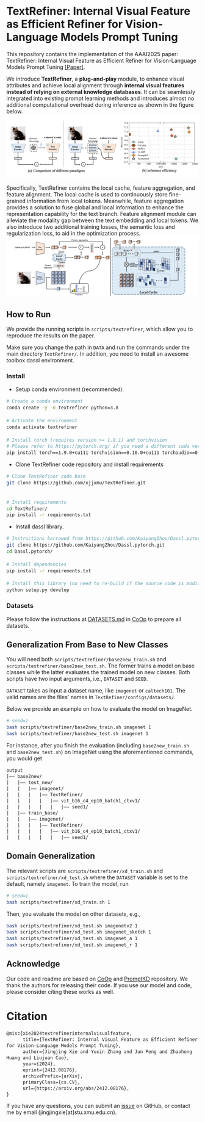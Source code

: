 # TextRefiner: Internal Visual Feature as Efficient Refiner for Vision-Language Models Prompt Tuning

This repository contains the implementation of the AAAI2025 paper: TextRefiner: Internal Visual Feature as Efficient Refiner for Vision-Language Models Prompt Tuning [[Paper]](https://arxiv.org/abs/2412.08176). 

We introduce **TextRefiner**, a **plug-and-play** module, to enhance visual attributes and achieve local alignment through **internal visual features instead of relying on external knowledge databases**. It can be seamlessly integrated into existing prompt learning methods and introduces almost no additional computational overhead during inference as shown in the figure below.
![](/image/framework_efficiency.jpg "framework_efficiency")

Specifically, TextRefiner contains the local cache, feature aggregation, and feature alignment. The local cache is used to continuously store fine-grained information from local tokens. Meanwhile, feature aggregation provides a solution to fuse global and local information to enhance the representation capability for the text branch. Feature alignment module can alleviate the modality gap between the text embedding and local tokens. We also introduce two additional training losses, the semantic loss and regularization loss, to aid in the optimization process. 
![](/image/pipeline.jpg "pipeline")
## How to Run

We provide the running scripts in `scripts/textrefiner`, which allow you to reproduce the results on the paper.

Make sure you change the path in `DATA` and run the commands under the main directory `TextRefiner/`. In addition, you need to install an awesome toolbox dassl environment.

### Install

* Setup conda environment (recommended).
```bash
# Create a conda environment
conda create -y -n textrefiner python=3.8

# Activate the environment
conda activate textrefiner

# Install torch (requires version >= 1.8.1) and torchvision
# Please refer to https://pytorch.org/ if you need a different cuda version
pip install torch==1.9.0+cu111 torchvision==0.10.0+cu111 torchaudio==0.9.0 -f https://download.pytorch.org/whl/torch_stable.html
```

* Clone TextRefiner code repository and install requirements
```bash
# Clone TextRefiner code base
git clone https://github.com/xjjxmu/TextRefiner.git


# Install requirements
cd TextRefiner/
pip install -r requirements.txt
```

* Install dassl library.
```bash
# Instructions borrowed from https://github.com/KaiyangZhou/Dassl.pytorch#installation
git clone https://github.com/KaiyangZhou/Dassl.pytorch.git
cd Dassl.pytorch/

# Install dependencies
pip install -r requirements.txt

# Install this library (no need to re-build if the source code is modified)
python setup.py develop
```

### Datasets

Please follow the instructions at [DATASETS.md](https://github.com/KaiyangZhou/CoOp/blob/main/DATASETS.md) in [CoOp](https://github.com/KaiyangZhou/CoOp) to prepare all datasets.

## Generalization From Base to New Classes

You will need both `scripts/textrefiner/base2new_train.sh` and `scripts/textrefiner/base2new_test.sh`. The former trains a model on base classes while the latter evaluates the trained model on new classes. Both scripts have two input arguments, i.e., `DATASET` and `SEED`.

`DATASET` takes as input a dataset name, like `imagenet` or `caltech101`. The valid names are the files' names in `TextRefiner/configs/datasets/`.

Below we provide an example on how to evaluate the model on ImageNet.

```bash
# seed=1
bash scripts/textrefiner/base2new_train.sh imagenet 1
bash scripts/textrefiner/base2new_test.sh imagenet 1
```
For instance, after you finish the evaluation (including `base2new_train.sh` and `base2new_test.sh`) on ImageNet using the aforementioned commands, you would get

```
output
|–– base2new/
|   |–– test_new/
|   |   |–– imagenet/
|   |   |   |–– TextRefiner/
|   |   |   |   |–– vit_b16_c4_ep10_batch1_ctxv1/
|   |   |   |   |   |–– seed1/
|   |–– train_base/
|   |   |–– imagenet/
|   |   |   |–– TextRefiner/
|   |   |   |   |–– vit_b16_c4_ep10_batch1_ctxv1/
|   |   |   |   |   |–– seed1/
```


## Domain Generalization

The relevant scripts are `scripts/textrefiner/xd_train.sh` and `scripts/textrefiner/xd_test.sh` where the `DATASET` variable is set to the default, namely `imagenet`. To train the model, run
```bash
# seed=1
bash scripts/textrefiner/xd_train.sh 1
```

Then, you evaluate the model on other datasets, e.g.,

```bash
bash scripts/textrefiner/xd_test.sh imagenetv2 1
bash scripts/textrefiner/xd_test.sh imagenet_sketch 1
bash scripts/textrefiner/xd_test.sh imagenet_a 1
bash scripts/textrefiner/xd_test.sh imagenet_r 1
```

## Acknowledge

Our code and readme are based on [CoOp](https://github.com/KaiyangZhou/CoOp) and [PromptKD](https://github.com/zhengli97/PromptKD) repository. We thank the authors for releasing their code. If you use our model and code, please consider citing these works as well. 

# Citation

```
@misc{xie2024textrefinerinternalvisualfeature,
      title={TextRefiner: Internal Visual Feature as Efficient Refiner for Vision-Language Models Prompt Tuning}, 
      author={Jingjing Xie and Yuxin Zhang and Jun Peng and Zhaohong Huang and Liujuan Cao},
      year={2024},
      eprint={2412.08176},
      archivePrefix={arXiv},
      primaryClass={cs.CV},
      url={https://arxiv.org/abs/2412.08176}, 
}
```

If you have any questions, you can submit an [issue](https://github.com/xjjxmu/TextRefiner/issues) on GitHub, or contact me by email (jingjingxie[at]stu.xmu.edu.cn).
